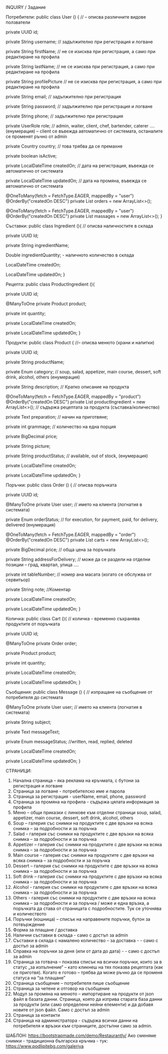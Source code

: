 INQUIRY / Задание


Потребители:
public class User () { // – описва различните видове ползватели

private UUID id;

private String username; // задължително при регистрация и логване

private String firstName; // не се изисква при регистрация, а само при редактиране на профила

private String lastName; //  не се изисква при регистрация, а само при редактиране на профила

private String profilePicture  //  не се изисква при регистрация, а само при редактиране на профила

private String email; // задължително при регистрация

private String password; // задължително при регистрация и логване

private String phone; // задължително при регистрация

private UserRole role; // admin, waiter, client, chef, bartender, caterer …. (енумерация) – client се въвежда автоматично от системата, останалите се променят ръчно от admin

private Country country; // това трябва да се премахне

private boolean isActive;

private LocalDateTime createdOn; // дата на регистрация, въвежда се автоматично от системата

private LocalDateTime updatedOn; // дата на промяна, въвежда се автоматично от системата

@OneToMany(fetch = FetchType.EAGER, mappedBy = "user")
@OrderBy("createdOn DESC")
private List<Order> orders = new ArrayList<>();

@OneToMany(fetch = FetchType.EAGER, mappedBy = "user")
@OrderBy("createdOn DESC")
private List<Massage> massages = new ArrayList<>();
}


Съставки:
public class Ingredient (){ //  описва наличностите в склада

private UUID Id;

private String ingredientName;

Double ingredientQuantity; - наличното количество в склада

LocalDateTime createdOn;

LocalDateTime updatedOn;
} 


Рецепта:
public class ProductIngredient (){

private UUID id;

@ManyToOne
private Product product;

private int quantity;

private LocalDateTime createdOn;

private LocalDateTime updatedOn;
}


Продукти:
public class Product { //– описва менюто (храни и напитки)

private UUID id;

private String productName; 

private Enum category; // soup, salad, appetizer, main course, dessert, soft drink, alcohol, others (енумерация)

private String description; // Кратко описание на продукта

@OneToMany(fetch = FetchType.EAGER, mappedBy = "product")
@OrderBy("createdOn DESC")
private List <ProductIngredient> productIngredient = new ArrayList<>(); // съдържа рецептата за продукта (съставка/количество)

private Text preparation; // начин на приготвяне;

private int grammage; // количество на една порция

private BigDecimal price;

private String picture;

private String productStatus; // available, out of stock,    (енумерация)

private LocalDateTime createdOn;

private LocalDateTime updatedOn;
}


Поръчки:
public class Order () { // описва поръчката

private UUID id;

@ManyToOne
private User user; // името на клиента (логнатия в системата)

private Enum orderStatus; // for execution, for payment, paid, for delivery, delivered (енумерация)

@OneToMany(fetch = FetchType.EAGER, mappedBy = "order")
@OrderBy("createdOn DESC")
private List<Cart> carts = new ArrayList<>();

private BigDecimal price; // обща цена за поръчката

private String addressForDelivery; // може да се раздели на отделни позиции – град, квартал, улица ....

private int tableNumber; // номер ана масата (когато се обслужва от сервитьор)

private String note; //Коментар

private LocalDateTime createdOn;

private LocalDateTime updatedOn;
}


Количка:
public class Cart (){ // количка - временно съхранява продуктите от поръчката

private UUID id;

@ManyToOne
private Order order;

private Product product;

private int quantity;

private LocalDateTime createdOn;

private LocalDateTime updatedOn;
}


Съобщения:
public class Message () { // изпращане на съобщение от потребителя до системата

@ManyToOne
private User user; // името на клиента (логнатия в системата)

private String subject;

private Text messageText;

private Enum messageStatus; //written, read, replied, deleted 

private LocalDateTime createdOn;

private LocalDateTime updatedOn;
}


СТРАНИЦИ:
1.	Начална страница – яка реклама на кръчмата, с бутони за регистрация и логване
2.	Страница за логване - потребителско име и парола
3.	Страница за регистрация - userName, email, phone, password
4.	Страница за промяна на профила - съдържа цялата информация за профила
5.	Меню – общи приказки с линкове към отделни страници soup, salad, appetizer, main course, dessert, soft drink, alcohol, others
6.	  Soup – галерия със снимки на продуктите с две връзки на всяка снимка – за подробности и за поръчка
7.	  Salad – галерия със снимки на продуктите с две връзки на всяка снимка – за подробности и за поръчка
8.	  Appetizer – галерия със снимки на продуктите с две връзки на всяка снимка – за подробности и за поръчка
9.	  Мain course – галерия със снимки на продуктите с две връзки на всяка снимка – за подробности и за поръчка
10.	  Dessert – галерия със снимки на продуктите с две връзки на всяка снимка – за подробности и за поръчка
11.	  Soft drink – галерия със снимки на продуктите с две връзки на всяка снимка – за подробности и за поръчка
12.	  Alcohol - галерия със снимки на продуктите с две връзки на всяка снимка – за подробности и за поръчка
13.	  Others - галерия със снимки на продуктите с две връзки на всяка снимка – за подробности и за поръчка / може и една връзка, а поръчката да става от страницата с подробностите. Тук се уточнява и количеството
14.	Поръчки (кошница) – списък на направените поръчки, бутон за потвърждение
15.	Форма за плащане / доставка
16.	Налични съставки в склада - само с достъп за admin
17.	Съставки в склада с намалено количество – за доставка - - само с достъп за admin
18.	Справка на поръчки за деня (или от дата до дата) - - само с достъп за admin
19.	Страница за готвача – показва списък на всички поръчки, които за в статус „за изпълнение“ – като кликнеш на тях показва рецептата (как се приготвя). Когато е готово – трябва да може ръчно да се променя статуса на “за плащане”
20.	Страница съобщение – потребителя пише съобщение
21.	Страница за четене и отговор на съобщение
22.	Модул за промяна на менюто – импортиране на продукти от json файл в базата данни. Страница, която да изтрива старата база данни за продукти (или само определени нейни елементи) и да добавя новите от json файл. Само с достъп за admin
23.	Страница за контакти
24.	Страница на администратора - съдържа всички данни на потребителя и връзки към страниците, достъпни само за admin.

ШАБЛОН: https://bootstrapmade.com/demo/Restaurantly/
Aко сменяме снимки - традиционна българска кръчма - тук: https://www.podlipitebg.com/galeriya
